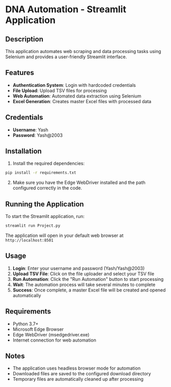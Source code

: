# DNA Automation - Streamlit Application

## Description
This application automates web scraping and data processing tasks using Selenium and provides a user-friendly Streamlit interface.

## Features
- **Authentication System**: Login with hardcoded credentials
- **File Upload**: Upload TSV files for processing
- **Web Automation**: Automated data extraction using Selenium
- **Excel Generation**: Creates master Excel files with processed data

## Credentials
- **Username**: Yash
- **Password**: Yash@2003

## Installation

1. Install the required dependencies:
```bash
pip install -r requirements.txt
```

2. Make sure you have the Edge WebDriver installed and the path configured correctly in the code.

## Running the Application

To start the Streamlit application, run:
```bash
streamlit run Project.py
```

The application will open in your default web browser at `http://localhost:8501`

## Usage

1. **Login**: Enter your username and password (Yash/Yash@2003)
2. **Upload TSV File**: Click on the file uploader and select your TSV file
3. **Run Automation**: Click the "Run Automation" button to start processing
4. **Wait**: The automation process will take several minutes to complete
5. **Success**: Once complete, a master Excel file will be created and opened automatically

## Requirements
- Python 3.7+
- Microsoft Edge Browser
- Edge WebDriver (msedgedriver.exe)
- Internet connection for web automation

## Notes
- The application uses headless browser mode for automation
- Downloaded files are saved to the configured download directory
- Temporary files are automatically cleaned up after processing
